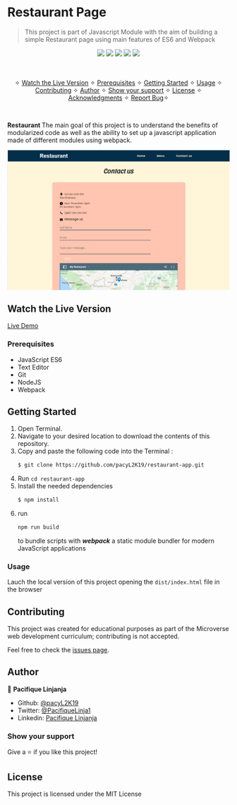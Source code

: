 # Restaurant Page

> This project is part of Javascript Module with the aim of building a simple Restaurant page using main features of ES6 and Webpack 

<p align="center">
    <a href="https://img.shields.io/badge/Microverse-blueviolet" alt="Contributors">
        <img src="https://img.shields.io/badge/Microverse-blueviolet" /></a>
    <a href="https://www.javascript.com/" alt="JS">
        <img src="https://img.shields.io/badge/javaScript-ES6-yellow" /></a>
    <a href="https://webpack.js.org//" alt="Webpack">
        <img src="https://img.shields.io/badge/Webpack.js-5.21.2-blue" /></a>
    <a href="https://eslint.org/" alt="Eslint">
        <img src="https://img.shields.io/badge/eslint-6.8.0-red" /></a>
    <a href="https://stylelint.io/" alt="Stylelint">
        <img src="https://img.shields.io/badge/Stylelint-13.3.x-green" /></a>
</p>

<p align="center">
    <br />
    <br />&#10023;
    <a href="#Prerequisites">Watch the Live Version</a> &#10023;
    <a href="#Prerequisites">Prerequisites</a> &#10023;
    <a href="#Getting-Started">Getting Started</a> &#10023;
    <a href="#Usage">Usage</a> &#10023;
    <a href="#Contributing">Contributing</a> &#10023;
    <a href="#Author">Author</a> &#10023;
    <a href="#Show-your-support">Show your support</a> &#10023;
    <a href="#License">License</a> &#10023;
    <a href="#Acknowledgments">Acknowledgments</a> &#10023;
    <a href="https://github.com/guillainbisimwa/restaurant/issues">Report Bug</a>&#10023;

</p>

<br/>

<b>Restaurant </b> The main goal of this project is to understand the benefits of modularized code as well as the ability to set up a javascript application made of different modules using webpack.

<img src="./dist/assets/restaurant.gif" alt="Screenshot" style="margin: auto; display: block;">

## Watch the Live Version

[Live Demo](https://pacyl2k19.github.io/restaurant-app/)

### Prerequisites

- JavaScript ES6
- Text Editor
- Git
- NodeJS
- Webpack

## Getting Started

1. Open Terminal.
2. Navigate to your desired location to download the contents of this repository.
3. Copy and paste the following code into the Terminal :
   ```bash
   $ git clone https://github.com/pacyL2K19/restaurant-app.git
   ```
4. Run `cd restaurant-app`
5. Install the needed dependencies 
    ```bash
    $ npm install
    ```
6. run
    ```bash
    npm run build
    ``` 
    to bundle scripts with **_webpack_** a static module bundler for modern JavaScript applications

### Usage
Lauch the local version of this project opening the `dist/index.html` file in the browser

## Contributing

This project was created for educational purposes as part of the Microverse web development curriculum; contributing is not accepted.

Feel free to check the [issues page](https://github.com/guillainbisimwa/restaurant/issues).

## Author

👤 **Pacifique Linjanja**

- Github: [@pacyL2K19](https://github.com/pacyL2K19)
- Twitter: [@PacifiqueLinja1](https://twitter.com/PacifiqueLinja1)
- Linkedin: [Pacifique Linjanja](https://www.linkedin.com/in/pacifique-linjanja/)
### Show your support

Give a ⭐️ if you like this project!

## License

This project is licensed under the MIT License

